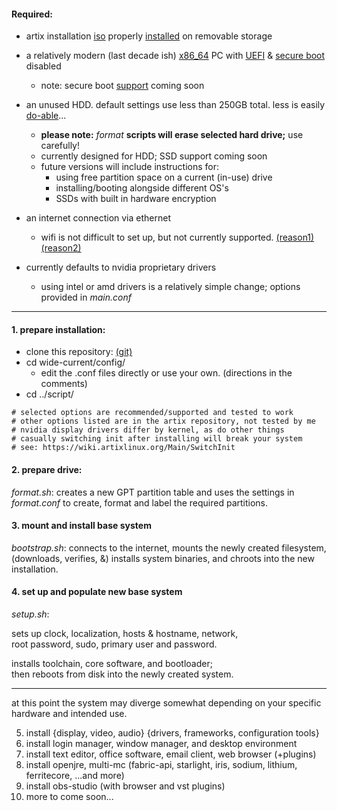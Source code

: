 #### Required:

* artix installation [iso]() properly [installed]() on removable storage  
* a relatively modern (last decade ish) [x86_64]() PC with [UEFI]() & [secure boot](https://www.rodsbooks.com/efi-bootloaders/secureboot.html#whatis) disabled
  * note: secure boot [support]() coming soon
* an unused HDD. default settings use less than 250GB total. less is easily [do-able](/digital/software/conf/main.conf)...
  * __please note:__ *format* __scripts will erase selected hard drive;__ use carefully!
  * currently designed for HDD; SSD support coming soon
  * future versions will include instructions for:
    * using free partition space on a current (in-use) drive 
    * installing/booting alongside different OS's
    * SSDs with built in hardware encryption
* an internet connection via ethernet
  * wifi is not difficult to set up, but not currently supported. 
[(reason1)](/digital/emag-health.md) [(reason2)](/ditital/wireless/limitations.md)

* currently defaults to nvidia proprietary drivers
  * using intel or amd drivers is a relatively simple change; options provided in _main.conf_
___

#### 1. prepare installation:

* clone this repository: [(git)](https://github.com/mtsl8/wide-current.git)
* cd wide-current/config/
  * edit the .conf files directly or use your own. (directions in the comments)
* cd ../script/

```
# selected options are recommended/supported and tested to work
# other options listed are in the artix repository, not tested by me
# nvidia display drivers differ by kernel, as do other things
# casually switching init after installing will break your system
# see: https://wiki.artixlinux.org/Main/SwitchInit
```

#### 2. prepare drive:

_format.sh_: creates a new GPT partition table and uses the settings in<br/>
 _format.conf_ to create, format and label the required partitions.

#### 3. mount and install base system

_bootstrap.sh_: connects to the internet, mounts the newly created filesystem,<br/> 
(downloads, verifies, &) installs system binaries, and chroots into the new installation.

#### 4. set up and populate new base system

_setup.sh_: 

sets up clock, localization, hosts & hostname, network,<br/>
root password, sudo, primary user and password.<br/>

installs toolchain, core software, and bootloader;<br/>
then reboots from disk into the newly created system.

___

at this point the system may diverge somewhat depending on your specific hardware and intended use.

5. install {display, video, audio} {drivers, frameworks, configuration tools}
6. install login manager, window manager, and desktop environment
7. install text editor, office software, email client, web browser (+plugins)
8. install openjre, multi-mc (fabric-api, starlight, iris, sodium, lithium, ferritecore, ...and more)
9. install obs-studio (with browser and vst plugins)
10. more to come soon...
